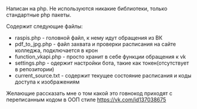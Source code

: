 Написан на php. Не используются никакие библиотеки, только стандартные php пакеты.

Содержит следующие файлы:
<ul>
    <li>raspis.php - головной файл, к нему идут обращения из ВК</li>
    <li>pdf_to_jpg.php - файл захвата и проверки расписания на сайте колледжа, подключается в крон</li>
    <li>function_vkapi.php - просто хранит в себе функции обращения к vk</li>
    <li>settings.php - одержит настройки бота, такие как токен(отсутствует в репозитории)</li>
    <li>current_source.txt - содержит текущее состояние расписания и коды доступа к изображениям</li>
</ul>

Желающие рассказать мне о том какой это говнокод приходят с переписанным кодом в ООП стиле
https://vk.com/id137038675